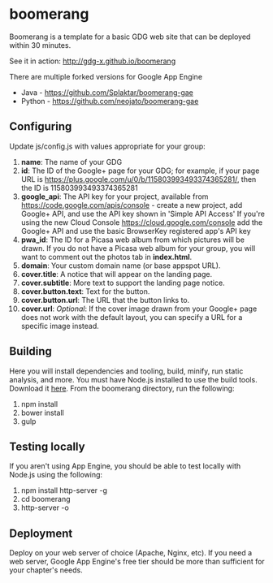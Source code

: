 boomerang
=========
Boomerang is a template for a basic GDG web site that can be deployed within 30 minutes.

See it in action: http://gdg-x.github.io/boomerang

There are multiple forked versions for Google App Engine
* Java - https://github.com/Splaktar/boomerang-gae
* Python - https://github.com/neojato/boomerang-gae

Configuring
---------------
Update js/config.js with values appropriate for your group:

1. **name**: The name of your GDG
2. **id**: The ID of the Google+ page for your GDG; for example, if your page
   URL is https://plus.google.com/u/0/b/115803993493374365281/, then the ID
   is 115803993493374365281
3. **google_api**: The API key for your project, available from
   https://code.google.com/apis/console - create a new project, add Google+ API,
   and use the API key shown in 'Simple API Access'
   If you're using the new Cloud Console https://cloud.google.com/console
   add the Google+ API and use the basic BrowserKey registered app's API key
4. **pwa_id**: The ID for a Picasa web album from which pictures will be
   drawn. If you do not have a Picasa web album for your group, you will want
   to comment out the photos tab in **index.html**.
5. **domain**: Your custom domain name (or base appspot URL).
6. **cover.title**: A notice that will appear on the landing page.
7. **cover.subtitle**: More text to support the landing page notice.
8. **cover.button.text**: Text for the button.
9. **cover.button.url**: The URL that the button links to.
10. **cover.url**: _Optional_: If the cover image drawn from your Google+ page
   does not work with the default layout, you can specify a URL for a specific
   image instead.

Building
---------------
Here you will install dependencies and tooling, build, minify, run static analysis, and more.
You must have Node.js installed to use the build tools. Download it [here](http://nodejs.org/download/).
From the boomerang directory, run the following:

1. npm install
2. bower install
3. gulp

Testing locally
---------------
If you aren't using App Engine, you should be able to test locally with Node.js using the following:

1. npm install http-server -g
2. cd boomerang
3. http-server -o

Deployment
---------------
Deploy on your web server of choice (Apache, Nginx, etc).
If you need a web server, Google App Engine's free tier should be more than sufficient for your chapter's needs.